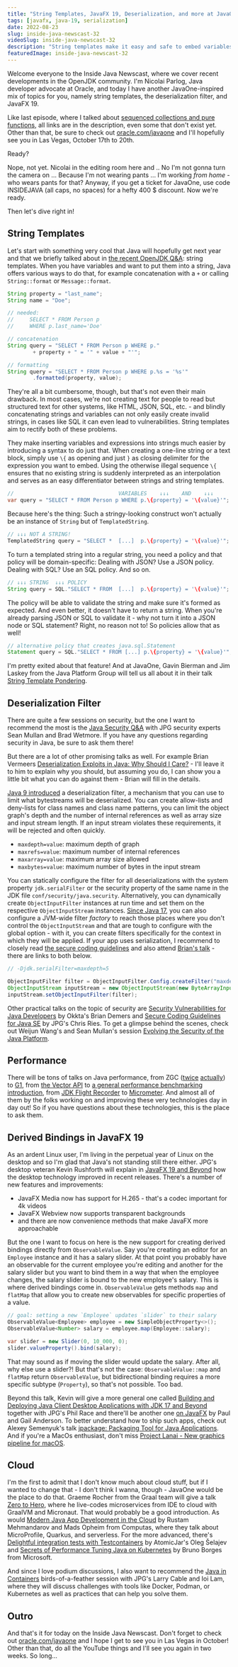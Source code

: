 ```yaml
---
title: "String Templates, JavaFX 19, Deserialization, and more at JavaOne - Inside Java Newscast #32"
tags: [javafx, java-19, serialization]
date: 2022-08-23
slug: inside-java-newscast-32
videoSlug: inside-java-newscast-32
description: "String templates make it easy and safe to embed variables and expressions in strings; JavaFX 19 comes with many improvements, chief among them derived observables; and the deserialization filter can keep apps safe from certain attacks. More on all of this at JavaOne!"
featuredImage: inside-java-newscast-32
---
```


Welcome everyone to the Inside Java Newscast, where we cover recent developments in the OpenJDK community.
I'm Nicolai Parlog, Java developer advocate at Oracle, and today I have another JavaOne-inspired mix of topics for you, namely string templates, the deserialization filter, and JavaFX 19.

Like last episode, where I talked about [sequenced collections and pure functions][ijn#31], all links are in the description, even some that don't exist yet.
Other than that, be sure to check out [oracle.com/javaone][j1] and I'll hopefully see you in Las Vegas, October 17th to 20th.

Ready?

Nope, not yet.
Nicolai in the editing room here and ..
No I'm not gonna turn the camera on ...
Because I'm not wearing pants ...
I'm working _from home_ - who wears pants for that?
Anyway, if you get a ticket for JavaOne, use code INSIDEJAVA (all caps, no spaces) for a hefty 400 $ discount.
Now we're ready.

Then let's dive right in!

[ijn#31]: https://www.youtube.com/watch?v=xBBuShS0ERs
[j1]: https://www.oracle.com/javaone/


## String Templates

Let's start with something very cool that Java will hopefully get next year and that we briefly talked about in [the recent OpenJDK Q&A][ijn#30]: string templates.
When you have variables and want to put them into a string, Java offers various ways to do that, for example concatenation with a `+` or calling `String::format` or `Message::format`.

```java
String property = "last_name";
String name = "Doe";

// needed:
//     SELECT * FROM Person p
//     WHERE p.last_name='Doe'

// concatenation
String query = "SELECT * FROM Person p WHERE p."
		+ property + " = '" + value + "'";

// formatting
String query = "SELECT * FROM Person p WHERE p.%s = '%s'"
		.formatted(property, value);
```

They're all a bit cumbersome, though, but that's not even their main drawback.
In most cases, we're not creating text for people to read but structured text for other systems, like HTML, JSON, SQL, etc. - and blindly concatenating strings and variables can not only easily create invalid strings, in cases like SQL it can even lead to vulnerabilities.
String templates aim to rectify both of these problems.

They make inserting variables and expressions into strings much easier by introducing a syntax to do just that.
When creating a one-line string or a text block, simply use `\{` as opening and just `}` as closing delimiter for the expression you want to embed.
Using the otherwise illegal sequence `\{` ensures that no existing string is suddenly interpreted as an interpolation and serves as an easy differentiator between strings and string templates.

```java
//                                 VARIABLES    ↓↓↓    AND    ↓↓↓
var query = "SELECT * FROM Person p WHERE p.\{property} = '\{value}'";
```

Because here's the thing:
Such a stringy-looking construct won't actually be an instance of `String` but of `TemplatedString`.

```java
// ↓↓↓ NOT A STRING!
TemplatedString query = "SELECT *  [...]  p.\{property} = '\{value}'";
```

To turn a templated string into a regular string, you need a policy and that policy will be domain-specific:
Dealing with JSON?
Use a JSON policy.
Dealing with SQL?
Use an SQL policy.
And so on.

```java
// ↓↓↓ STRING  ↓↓↓ POLICY
String query = SQL."SELECT * FROM  [...]  p.\{property} = '\{value}'";
```

The policy will be able to validate the string and make sure it's formed as expected.
And even better, it doesn't have to return a string.
When you're already parsing JSON or SQL to validate it - why not turn it into a JSON node or SQL statement?
Right, no reason not to!
So policies allow that as well!

```java
// alternative policy that creates java.sql.Statement
Statement query = SQL."SELECT * FROM [...] p.\{property} = '\{value}'";
```

I'm pretty exited about that feature!
And at JavaOne, Gavin Bierman and Jim Laskey from the Java Platform Group will tell us all about it in their talk [String Template Pondering][1409].

[ijn#30]: https://www.youtube.com/watch?v=ZaGnGs9TeNc
[1409]: https://reg.rf.oracle.com/flow/oracle/cloudworld/session-catalog/page/catalog?search=1409


## Deserialization Filter

There are quite a few sessions on security, but the one I want to recommend the most is the [Java Security Q&A][2632] with JPG security experts Sean Mullan and Brad Wetmore.
If you have any questions regarding security in Java, be sure to ask them there!

But there are a lot of other promising talks as well.
For example Brian Vermeers [Deserialization Exploits in Java: Why Should I Care?][1403] - I'll leave it to him to explain why you should, but assuming you do, I can show you a little bit what you can do against them - Brian will fill in the details.

[Java 9 introduced][jep-290] a deserialization filter, a mechanism that you can use to limit what bytestreams will be deserialized.
You can create allow-lists and deny-lists for class names and class name patterns, you can limit the object graph's depth and the number of internal references as well as array size and input stream length.
If an input stream violates these requirements, it will be rejected and often quickly.

* `maxdepth=value`: maximum depth of graph
* `maxrefs=value`: maximum number of internal references
* `maxarray=value`: maximum array size allowed
* `maxbytes=value`: maximum number of bytes in the input stream

You can statically configure the filter for all deserializations with the system property `jdk.serialFilter` or the security property of the same name in the JDK file `conf/security/java.security`.
Alternatively, you can dynamically create `ObjectInputFilter` instances at run time and set them on the respective `ObjectInputStream` instances.
[Since Java 17][jep-415], you can also configure a JVM-wide filter _factory_ to reach those places where you don't control the `ObjectInputStream` and that are tough to configure with the global option - with it, you can create filters specifically for the context in which they will be applied.
If your app uses serialization, I recommend to closely read [the secure coding guidelines][java-sec] and also attend [Brian's talk][1403] - there are links to both below.

```java
// -Djdk.serialFilter=maxdepth=5

ObjectInputFilter filter = ObjectInputFilter.Config.createFilter("maxdepth=5");
ObjectInputStream inputStream = new ObjectInputStream(new ByteArrayInputStream(serializedList));
inputStream.setObjectInputFilter(filter);
```

Other practical talks on the topic of security are [Security Vulnerabilities for Java Developers][3707] by Okkta's Brian Demers and [Secure Coding Guidelines for Java SE][1433] by JPG's Chris Ries.
To get a glimpse behind the scenes, check out Weijun Wang's and Sean Mullan's session [Evolving the Security of the Java Platform][1434].

[jep-290]: https://openjdk.org/jeps/290
[jep-415]: https://openjdk.org/jeps/415
[java-sec]: https://www.oracle.com/java/technologies/javase/seccodeguide.html

[1403]: https://reg.rf.oracle.com/flow/oracle/cloudworld/session-catalog/page/catalog?search=1403
[1433]: https://reg.rf.oracle.com/flow/oracle/cloudworld/session-catalog/page/catalog?search=1433
[1434]: https://reg.rf.oracle.com/flow/oracle/cloudworld/session-catalog/page/catalog?search=1434
[2632]: https://reg.rf.oracle.com/flow/oracle/cloudworld/session-catalog/page/catalog?search=2632
[3707]: https://reg.rf.oracle.com/flow/oracle/cloudworld/session-catalog/page/catalog?search=3707


## Performance

There will be tons of talks on Java performance, from ZGC ([twice][1412] [actually][2621]) to [G1][1414], from [the Vector API][1427] to [a general performance benchmarking introduction][2591], from [JDK Flight Recorder][1432] to [Micrometer][3692].
And almost all of them by the folks working on and improving these very technologies day in day out!
So if you have questions about these technologies, this is the place to ask them.

[1412]: https://reg.rf.oracle.com/flow/oracle/cloudworld/session-catalog/page/catalog?search=1412
[2621]: https://reg.rf.oracle.com/flow/oracle/cloudworld/session-catalog/page/catalog?search=2621
[1414]: https://reg.rf.oracle.com/flow/oracle/cloudworld/session-catalog/page/catalog?search=1414
[1427]: https://reg.rf.oracle.com/flow/oracle/cloudworld/session-catalog/page/catalog?search=1427
[2591]: https://reg.rf.oracle.com/flow/oracle/cloudworld/session-catalog/page/catalog?search=2591
[1432]: https://reg.rf.oracle.com/flow/oracle/cloudworld/session-catalog/page/catalog?search=1432
[3692]: https://reg.rf.oracle.com/flow/oracle/cloudworld/session-catalog/page/catalog?search=3692


## Derived Bindings in JavaFX 19

As an ardent Linux user, I'm living in the perpetual year of Linux on the desktop and so I'm glad that Java's not standing still there either.
JPG's desktop veteran Kevin Rushforth will explain in [JavaFX 19 and Beyond][2615] how the desktop technology improved in recent releases.
There's a number of new features and improvements:

* JavaFX Media now has support for H.265 - that's a codec important for 4k videos
* JavaFX Webview now supports transparent backgrounds
* and there are now convenience methods that make JavaFX more approachable

But the one I want to focus on here is the new support for creating derived bindings directly from `ObservableValue`.
Say you're creating an editor for an `Employee` instance and it has a salary slider.
At that point you probably have an observable for the current employee you're editing and another for the salary slider but you want to bind them in a way that when the employee changes, the salary slider is bound to the new employee's salary.
This is where derived bindings come in.
`ObservableValue` gets methods `map` and `flatMap` that allow you to create new observables for specific properties of a value.

```java
// goal: setting a new `Employee` updates `slider` to their salary
ObservableValue<Employee> employee = new SimpleObjectProperty<>();
ObservableValue<Number> salary = employee.map(Employee::salary);

var slider = new Slider(0, 10_000, 0);
slider.valueProperty().bind(salary);
```

<admonition type="note">

That may sound as if moving the slider would update the salary.
After all, why else use a slider?!
But that's not the case:
`ObservableValue::map` and `flatMap` return `ObservableValue`, but bidirectional binding requires a more specific subtype (`Property`), so that's not possible.
Too bad.

</admonition>


Beyond this talk, Kevin will give a more general one called [Building and Deploying Java Client Desktop Applications with JDK 17 and Beyond][1413] together with JPG's Phil Race and there'll be another one [on JavaFX][1397] by Paul and Gail Anderson.
To better understand how to ship such apps, check out Alexey Semenyuk's talk [jpackage: Packaging Tool for Java Applications][1420].
And if you're a MacOs enthusiast, don't miss [Project Lanai - New graphics pipeline for macOS][2619].

[2615]: https://reg.rf.oracle.com/flow/oracle/cloudworld/session-catalog/page/catalog?search=2615
[1413]: https://reg.rf.oracle.com/flow/oracle/cloudworld/session-catalog/page/catalog?search=1413
[1397]: https://reg.rf.oracle.com/flow/oracle/cloudworld/session-catalog/page/catalog?search=1397
[1420]: https://reg.rf.oracle.com/flow/oracle/cloudworld/session-catalog/page/catalog?search=1420
[2619]: https://reg.rf.oracle.com/flow/oracle/cloudworld/session-catalog/page/catalog?search=2619


## Cloud

I'm the first to admit that I don't know much about cloud stuff, but if I wanted to change that - I don't think I wanna, though - JavaOne would be the place to do that.
Graeme Rocher from the Graal team will give a talk [Zero to Hero][2611], where he live-codes microservices from IDE to cloud with GraalVM and Micronaut.
That would probably be a good introduction.
As would [Modern Java App Development in the Cloud][3698] by Rustam Mehmandarov and Mads Opheim from Computas, where they talk about MicroProfile, Quarkus, and serverless.
For the more advanced, there's [Delightful integration tests with Testcontainers][3700] by AtomicJar's Oleg Šelajev and [Secrets of Performance Tuning Java on Kubernetes][3691] by Bruno Borges from Microsoft.

And since I love podium discussions, I also want to recommend the [Java in Containers][1428] birds-of-a-feather session with JPG's Larry Cable and Ioi Lam, where they will discuss challenges with tools like Docker, Podman, or Kubernetes as well as practices that can help you solve them.

[2611]: https://reg.rf.oracle.com/flow/oracle/cloudworld/session-catalog/page/catalog?search=2611
[3698]: https://reg.rf.oracle.com/flow/oracle/cloudworld/session-catalog/page/catalog?search=3698
[3700]: https://reg.rf.oracle.com/flow/oracle/cloudworld/session-catalog/page/catalog?search=3700
[3691]: https://reg.rf.oracle.com/flow/oracle/cloudworld/session-catalog/page/catalog?search=3691
[1428]: https://reg.rf.oracle.com/flow/oracle/cloudworld/session-catalog/page/catalog?search=1428


## Outro

And that's it for today on the Inside Java Newscast.
Don't forget to check out [oracle.com/javaone][j1] and I hope I get to see you in Las Vegas in October!
Other than that, do all the YouTube things and I'll see you again in two weeks.
So long...
